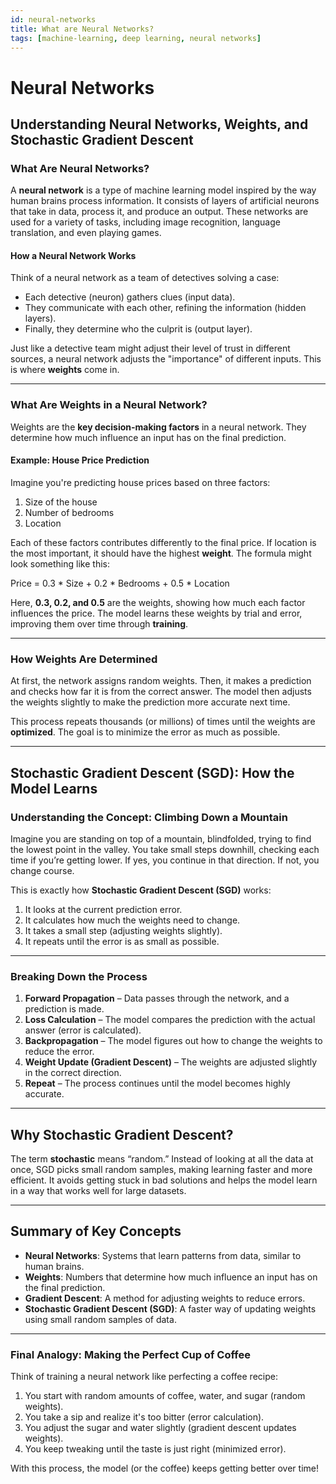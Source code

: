 ```yaml
---
id: neural-networks
title: What are Neural Networks?
tags: [machine-learning, deep learning, neural networks]
---
```


# Neural Networks

## Understanding Neural Networks, Weights, and Stochastic Gradient Descent

### What Are Neural Networks?

A **neural network** is a type of machine learning model inspired by the way human brains process information. It consists of layers of artificial neurons that take in data, process it, and produce an output. These networks are used for a variety of tasks, including image recognition, language translation, and even playing games.

#### How a Neural Network Works

Think of a neural network as a team of detectives solving a case:

- Each detective (neuron) gathers clues (input data).
- They communicate with each other, refining the information (hidden layers).
- Finally, they determine who the culprit is (output layer).

Just like a detective team might adjust their level of trust in different sources, a neural network adjusts the "importance" of different inputs. This is where **weights** come in.

---

### What Are Weights in a Neural Network?

Weights are the **key decision-making factors** in a neural network. They determine how much influence an input has on the final prediction.

#### Example: House Price Prediction

Imagine you're predicting house prices based on three factors:

1. Size of the house  
2. Number of bedrooms  
3. Location  

Each of these factors contributes differently to the final price. If location is the most important, it should have the highest **weight**. The formula might look something like this:

Price = 0.3 * Size + 0.2 * Bedrooms + 0.5 * Location


Here, **0.3, 0.2, and 0.5** are the weights, showing how much each factor influences the price. The model learns these weights by trial and error, improving them over time through **training**.

---

### How Weights Are Determined

At first, the network assigns random weights. Then, it makes a prediction and checks how far it is from the correct answer. The model then adjusts the weights slightly to make the prediction more accurate next time.

This process repeats thousands (or millions) of times until the weights are **optimized**. The goal is to minimize the error as much as possible.

---

## Stochastic Gradient Descent (SGD): How the Model Learns

### Understanding the Concept: Climbing Down a Mountain

Imagine you are standing on top of a mountain, blindfolded, trying to find the lowest point in the valley. You take small steps downhill, checking each time if you’re getting lower. If yes, you continue in that direction. If not, you change course.

This is exactly how **Stochastic Gradient Descent (SGD)** works:

1. It looks at the current prediction error.  
2. It calculates how much the weights need to change.  
3. It takes a small step (adjusting weights slightly).  
4. It repeats until the error is as small as possible.

---

### Breaking Down the Process

1. **Forward Propagation** – Data passes through the network, and a prediction is made.  
2. **Loss Calculation** – The model compares the prediction with the actual answer (error is calculated).  
3. **Backpropagation** – The model figures out how to change the weights to reduce the error.  
4. **Weight Update (Gradient Descent)** – The weights are adjusted slightly in the correct direction.  
5. **Repeat** – The process continues until the model becomes highly accurate.

---

## Why Stochastic Gradient Descent?

The term **stochastic** means “random.” Instead of looking at all the data at once, SGD picks small random samples, making learning faster and more efficient. It avoids getting stuck in bad solutions and helps the model learn in a way that works well for large datasets.

---

## Summary of Key Concepts

- **Neural Networks**: Systems that learn patterns from data, similar to human brains.  
- **Weights**: Numbers that determine how much influence an input has on the final prediction.  
- **Gradient Descent**: A method for adjusting weights to reduce errors.  
- **Stochastic Gradient Descent (SGD)**: A faster way of updating weights using small random samples of data.

---

### Final Analogy: Making the Perfect Cup of Coffee

Think of training a neural network like perfecting a coffee recipe:

1. You start with random amounts of coffee, water, and sugar (random weights).  
2. You take a sip and realize it's too bitter (error calculation).  
3. You adjust the sugar and water slightly (gradient descent updates weights).  
4. You keep tweaking until the taste is just right (minimized error).

With this process, the model (or the coffee) keeps getting better over time!
